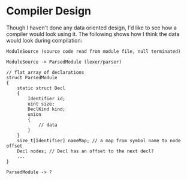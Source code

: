 # Compiler Design

Though I haven't done any data oriented design, I'd like to see how a compiler would look using it.  The following shows how I think the data would look during compilation:

```
ModuleSource (source code read from module file, null terminated)

ModuleSource -> ParsedModule (lexer/parser)

// flat array of declarations
struct ParsedModule
{
    static struct Decl
    {
        Identifier id;
        uint size;
        DeclKind kind;
        union
        {
            // data
        }
    }
    size_t[Identifier] nameMap; // a map from symbol name to node offset
    Decl nodes; // Decl has an offset to the next decl?
    ...
}

ParsedModule -> ?
```